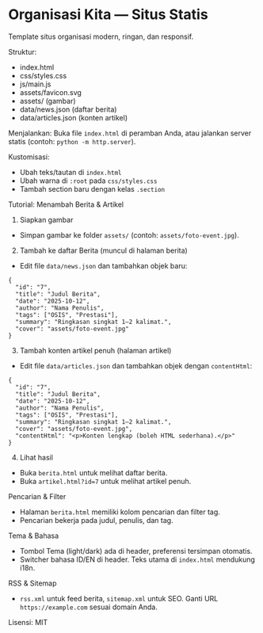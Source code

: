 # Organisasi Kita — Situs Statis

Template situs organisasi modern, ringan, dan responsif.

Struktur:
- index.html
- css/styles.css
- js/main.js
- assets/favicon.svg
- assets/ (gambar)
- data/news.json (daftar berita)
- data/articles.json (konten artikel)

Menjalankan:
Buka file `index.html` di peramban Anda, atau jalankan server statis (contoh: `python -m http.server`).

Kustomisasi:
- Ubah teks/tautan di `index.html`
- Ubah warna di `:root` pada `css/styles.css`
- Tambah section baru dengan kelas `.section`

Tutorial: Menambah Berita & Artikel

1) Siapkan gambar
- Simpan gambar ke folder `assets/` (contoh: `assets/foto-event.jpg`).

2) Tambah ke daftar Berita (muncul di halaman berita)
- Edit file `data/news.json` dan tambahkan objek baru:
```
{
  "id": "7",
  "title": "Judul Berita",
  "date": "2025-10-12",
  "author": "Nama Penulis",
  "tags": ["OSIS", "Prestasi"],
  "summary": "Ringkasan singkat 1–2 kalimat.",
  "cover": "assets/foto-event.jpg"
}
```

3) Tambah konten artikel penuh (halaman artikel)
- Edit file `data/articles.json` dan tambahkan objek dengan `contentHtml`:
```
{
  "id": "7",
  "title": "Judul Berita",
  "date": "2025-10-12",
  "author": "Nama Penulis",
  "tags": ["OSIS", "Prestasi"],
  "summary": "Ringkasan singkat 1–2 kalimat.",
  "cover": "assets/foto-event.jpg",
  "contentHtml": "<p>Konten lengkap (boleh HTML sederhana).</p>"
}
```

4) Lihat hasil
- Buka `berita.html` untuk melihat daftar berita.
- Buka `artikel.html?id=7` untuk melihat artikel penuh.

Pencarian & Filter
- Halaman `berita.html` memiliki kolom pencarian dan filter tag.
- Pencarian bekerja pada judul, penulis, dan tag.

Tema & Bahasa
- Tombol Tema (light/dark) ada di header, preferensi tersimpan otomatis.
- Switcher bahasa ID/EN di header. Teks utama di `index.html` mendukung i18n.

RSS & Sitemap
- `rss.xml` untuk feed berita, `sitemap.xml` untuk SEO. Ganti URL `https://example.com` sesuai domain Anda.

Lisensi: MIT
